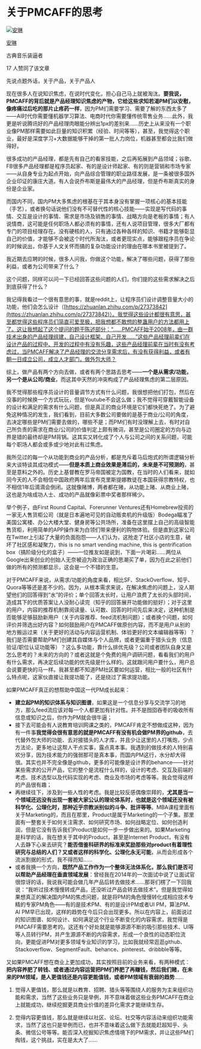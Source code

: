 # 关于PMCAFF的思考

[![安琳](https://picx.zhimg.com/v2-19188c442e6d82cd9053e90055c145a7_l.jpg?source=172ae18b)](https://www.zhihu.com/people/dantsinghua)

[安琳](https://www.zhihu.com/people/dantsinghua)

古典音乐装逼者

17 人赞同了该文章

先说点题外话，关于产品，关于产品人

现在很多人在说知识焦虑，在说时代变化，担心自己马上就被淘汰。**要我说，PMCAFF的背后就是产品经理知识焦虑的产物，它给这些求知若渴PM们以安慰，像疼痛过后吃的那片止疼药一样**，因为PM们需要学习、需要了解的东西太多了——AI时代你需要懂机器学习算法、电商时代你需要懂传统零售业务……此外，我更是听说腾讯好的产品经理肉眼能分辨出1px的差别来……历史上从来没有一个职业像PM那样需要如此巨量的知识积累（经验、时间等等），甚至，我觉得这个职业，最好是深度学习+大数据能够干掉的第一批人力岗位，机器甚至都会比我们做得好。

很多成功的产品经理，都是先有自己的看家技能，之后再拓展到产品领域；谷歌、FB很多产品经理都是程序员起家、有的是设计师起家、有的则是营销和市场专家——从自身专业为起点开始，向产品综合管理的职业路径发展，是一条被很多国外企业印证的康庄大道。有人会说乔布斯是最伟大的产品经理，但是乔布斯真实的身份是企业家。  

而国内不同，国内PM大多焦虑的根基在于其本身没有掌握一项核心的基本技能（手艺），或者换句话说他们没有不可替代性的核心技能——实现是写代码的事情、交互是设计的事情、需求是市场及销售的事情、战略方向是老板的事情；有人说情商，这可能是任何职场人都必须有的事情，还有人说项目管理，很多大厂都有专门的项目经理存在。没有硬核的人，只有通过各种各样的知识、书籍才能够彰显自己的价值，才能够不会被这个时代所淘汰，或者更现实点，能够跟程序员在争论的时候说出，你基于人文关怀而搞的复杂功能设计的理由在哪本书里被提到了。

我近期去应聘的时候，很多人问我，你做这个功能，解决了哪些问题，获得了那些利益，或者为公司带来了什么？

这个问题，同样可以问一下已经回答这些问题的人们，你们提的这些需求解决之后到底获得了什么？

我记得我看过一个很有意思的事，就是reddit上，让程序员们设计调整音量大小的功能，他们会怎么设计（[https://zhuanlan.zhihu.com/p/27373842](https://zhuanlan.zhihu.com/p/27373842)）。我觉得这些设计都很有意思，甚至都觉得这些程序员们简直可爱至极，把我想都不敢想的整蛊用户的方法都用上了。这让我想起了这个提问的题干陈述部分：“……PMCAFF始于2008年，由一群技术出身的产品经理组建，自己设计框架、自己开发……”这些产品经理前辈们在设计产品的过程中、开发的过程中有没有乐趣，这些产品经理前辈在当时有没有考虑过，当PMCAFF解决了产品经理的交流分享需求后，有没有获得利益，或者有朝一日成立公司，成立人才部门，做外包大师？

综上，做产品有两个方向去做，或者有两个思路去思考——**一个是从需求/功能，另一个是从公司/商业**，而这其中天然的冲突构成了产品经理焦虑的第二层原因。

我不觉得那些程序员设计的音量调节方式有什么问题，我很想把他们打包，然后在没事的时候换一个方式玩玩，但是Youtube不会这么做；我不觉得可穿戴智能设备的设计和满足的需求有什么问题，但是真正的商业环境是它们都快死绝了。为了避免这种情况的发生，我们看到，目前大多数公司要做的是基于商业/公司的角度，去决定哪些是PM们需要去做的，哪些不是；而PM们有时没理解上去，有时对自己所负责的需求在商业/公司的价值判定上颇有微词，甚至是公司圈定的方向与边界是错的最终却是PM背锅。这其实又转化成了个人与公司之间的关系问题，可能每个职场人都会或多或少地对此有过焦虑。

我所见过的每一个从功能到商业的产品分析，都是充斥着马后炮式的所谓逻辑分析来大谈特谈其成功模式——**但是本质上商业效果是滞后的，未来是不可预测的**，甚至是意料之外的。历史上基督教在罗马帝国被定为国教，在当时的人们看来，就如同今天的人不会相信中国政府两年后宣布克里斯提娜教徒在本国获得宗教特权，也不相信1年后滴滴会倒闭。这就像赌博，两者都在赌，从功能上赌、从商业上赌，这也是为啥成功人士、成功的产品就像彩票中奖者那样稀少。

举个例子，由First Round Capital、Forerunner Ventures还有Homebrew投资的一家无人售货柜公司（就是日本遍地可见的自动贩卖机的升级版）Bodega瞄准了美国公寓楼、办公大楼大堂、健身房等公共场所，准备在这里摆上自己的高级智能售货柜，利用简单的APP操作来为白领们带来便利的购物体验。但是直到这家公司在Twitter上引起了大量的负面抱怨——人们认为，这抢走了社区小店的生意，破坏了社区感和凝聚力，this is no smart vending machine, this is gentrification box（搞阶级分化的盒子）——一位推友如是说到，下面一片喝彩……两位从Google出来创业的创始人无奈被迫为政治正确的思潮买了单，因为在此之前他们做的所有的预测都显示，这会是一个不错的生意。

对于PMCAFF来说，从需求/功能的角度来看，相比SF、StackOverflow、知乎、Quora等等还是差不少的。因为，从根本需求来说，在解决焦虑的问题上，没人期望他们的回答得到“水”的评价；单个回答太长时，让用户浪费了太长的头部时间，造成其下的优质答案让人没耐心读完（知乎的回答展开功能做的挺好）；对于这里的用户，内容的推荐机制靠阅读量、认可数、回答的时间先后来决定，这种机制是否能够足够鼓励新用户（关于内容推荐、feed流机制问题）；或者换个问题，如何评价并筛选出好内容？如何鼓励用户在PMCAFF做原创内容，而不是用户从别的地方搬运过来（关于更好的活动与内容运营机制、体验更好的文本编辑器等等）？我们是否需要帮助PM们创建其自媒体与个人品牌，或者更偏重于猎头业务（信息验证/职位认证功能等）？这么多功能，靠什么排优先级？公司或者团队自身又是怎么思考的？未来的方向的？或者这就是个免费的用户调研问题，看看我们的用户有什么需求，再决定后续功能的优先级是什么样的。这就跟问用户要什么，用户总会说要更快的马一样。我甚至都不知道PM社区要如何运营，相比一般的社区有什么特点呢，这家伙直接让我提功能了，还是绕过了需求提功能。

如果PMCAFF真正的想帮助中国这一代PM成长起来：

- **建立起PM的知识体系与知识图谱**，如果这是一个信息分享与交流学习的地方，那么feed流应该对每一个人都更加有针对性。并不是囫囵吞枣的吸收所有信息或知识之后，你作为PM就会很牛逼；
- 接下去可能会有人说教育培训网课之类的，PMCAFF肯定不想做成这种，因为有一件事**我觉得会很有意思的就是PMCAFF有没有机会做PM界的github**，去代替外包大师的功能、去对接猎头的人才库，并且少让这里的人打嘴炮，少点方法论，更多地让这帮人干点实事，露点真本事。我遇到的做技术的人特别喜欢分享，因为技术能力的强弱那可是真本事，而国内PM这行，水分却大得很。其实也并不完全像是github，更多的可能像是设计界的behance——针对某些需求的公开产品，它的整个是流程什么样的，设计的考虑、交互及前端的考虑、技术选型以及代码实现的考虑、商业及市场的考虑等等。我会觉得这样的产品很有趣；
- 再继续往下，涉及到一些人性的考虑。我是比较反感偶像崇拜的，**尤其是当一个领域还远没有出现一套被大家公认的理论体系时，也就是这个领域还没有被科学化、公理化时，那种近乎宗教派别似的斗争、批评等等**。MBA课程里面有关于Marketing的，而且在那里，Product是属于Marketing的一个子集。那里面有一整套关于如何关注需求、如何研究市场、如何战略定位、如何创造利润，但是它没有告诉我们Product是如何一步一步做出来的。如果Marketing是科学的话，我在想关于其中的Product，甚至是Internet Product，有没有人去静下心来去研究？**能否借鉴科研界的标准来奖励那些对product有着理性研究与总结的人们？又或者这样的科学化、公理化永无可能**，从而会形成各个流派割据的形式，我不得而知……
- 或者我换一个方向，**既然产品工作作为一个整体无法体系化，那么我们是否可以帮助产品经理在垂直领域发展**：曾经我在2014年的一次面试中说了让面试官很惊讶的话，我说我可能会做几年产品后转去做技术……那哥们楞了一下回我说：“我听过技术慢慢转成产品，还没听过产品会转去做技术”。但是我觉得如果想真正的解决国内PM的焦虑问题，就是将PM的角色慢慢转化成相应技术专精的专家PM角色——有的是技术PM、有的是设计PM或者UI PM，算法PM、AI PM早已出现，这样的趋势在今后只会出现更多。所以在内容上，前面说过的知识图谱、如何设计、如何满足这个行业不断变化的内容需求，我觉得是PMCAFF需要思考的。这还有个好处就是能够源源不断的吸引那些技术、UI等等人员转行PM，并产生源源不断的内容需求，形成一个良性的动态职位流向，更能促进PM对更多领域专业知识的学习，比如我就经常逛逛github、Stackoverflow、SegmentFault、behance、pinterest、dribbble等等。

又如果PMCAFF想在商业上更加成功，其实按照目前的业务来看，有两种模式：**把内容养肥了转钱、或者通过内容运营把PM们养肥了再赚钱，然后我们赌，在未来的PM领域，是人更值钱还是内容更能值钱，或者PM领域有衰弱的趋势**……

1. 觉得人更值钱，那么就是以教育、招聘、猎头等等围绕人的服务为主来组织功能和需求，当然了这些业务只是举例，并不意味着做这些业务PMCAFF在商业上就能成功，继续挖掘更具商业价值的差异化需求才能继续生存。

2. 觉得内容更值钱，那么就是继续以社区、论坛、社交等内容活动来组织功能需求，当然了这也只是举例而已，也并不意味着这么做下去就能赶超知乎、头条、微信公号等等。能否深入挖掘知识焦虑情境下的PM需求，并让这些PM们掏钱，这个挑战，实在是太大了……